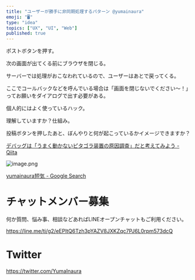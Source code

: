 ```yaml
---
title: "ユーザーが勝手に非同期処理するパターン @yumainaura"
emoji: "🖥"
type: "idea"
topics: ["UX", "UI", "Web"]
published: true
---
```


ポストボタンを押す。

次の画面が出てくる前にブラウザを閉じる。

サーバーでは処理がおこなわれているので、ユーザーはあとで戻ってくる。

ここでコールバックなどを呼んでいる場合は「画面を閉じないでください〜！」ってお願いをダイアログで出す必要がある。

個人的にはよく使っているハック。

理解していますか？仕組み。

投稿ボタンを押したあと、ぼんやりと何が起こっているかイメージできますか？

[デバッグは「うまく動かないピタゴラ装置の原因調査」だと考えてみよう - Qiita](https://qiita.com/jnchito/items/e4b75ff2c3eeccfffec1)

![image.png](https://qiita-image-store.s3.amazonaws.com/0/89618/ba3d6e99-e86f-d211-df7c-b4d8fe8fc84a.png)


[yumainaura短気 - Google Search](https://www.google.com/search?q=yumainaura%E7%9F%AD%E6%B0%97&oq=yumainaura%E7%9F%AD%E6%B0%97&aqs=chrome..69i57.3005j0j7&sourceid=chrome&ie=UTF-8)








<!-- Update From Qiita API -->

# チャットメンバー募集


何か質問、悩み事、相談などあればLINEオープンチャットもご利用ください。

https://line.me/ti/g2/eEPltQ6Tzh3pYAZV8JXKZqc7PJ6L0rpm573dcQ





# Twitter


https://twitter.com/YumaInaura


<!-- Update From Qiita API -->


